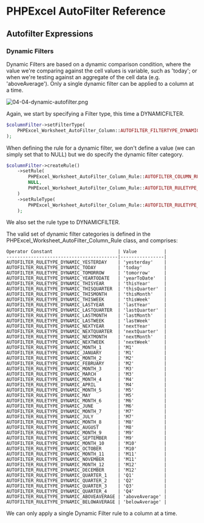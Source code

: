 # PHPExcel AutoFilter Reference

## Autofilter Expressions

### Dynamic Filters

Dynamic Filters are based on a dynamic comparison condition, where the value we're comparing against the cell values is variable, such as 'today'; or when we're testing against an aggregate of the cell data (e.g. 'aboveAverage'). Only a single dynamic filter can be applied to a column at a time.

![04-04-dynamic-autofilter.png](images/04-04-dynamic-autofilter.png)

Again, we start by specifying a Filter type, this time a DYNAMICFILTER.

```php
$columnFilter->setFilterType(
    PHPExcel_Worksheet_AutoFilter_Column::AUTOFILTER_FILTERTYPE_DYNAMICFILTER
);
```

When defining the rule for a dynamic filter, we don't define a value (we can simply set that to NULL) but we do specify the dynamic filter category.

```php
$columnFilter->createRule()
    ->setRule(
        PHPExcel_Worksheet_AutoFilter_Column_Rule::AUTOFILTER_COLUMN_RULE_EQUAL,
        NULL,
        PHPExcel_Worksheet_AutoFilter_Column_Rule::AUTOFILTER_RULETYPE_DYNAMIC_YEARTODATE
    )
    ->setRuleType(
        PHPExcel_Worksheet_AutoFilter_Column_Rule::AUTOFILTER_RULETYPE_DYNAMICFILTER
    );
```

We also set the rule type to DYNAMICFILTER.

The valid set of dynamic filter categories is defined in the PHPExcel_Worksheet_AutoFilter_Column_Rule class, and comprises:

    Operator Constant                        | Value          |
    -----------------------------------------|----------------|
    AUTOFILTER_RULETYPE_DYNAMIC_YESTERDAY    | 'yesterday'    |
    AUTOFILTER_RULETYPE_DYNAMIC_TODAY        | 'today'        |
    AUTOFILTER_RULETYPE_DYNAMIC_TOMORROW     | 'tomorrow'     |
    AUTOFILTER_RULETYPE_DYNAMIC_YEARTODATE   | 'yearToDate'   |
    AUTOFILTER_RULETYPE_DYNAMIC_THISYEAR     | 'thisYear'     |
    AUTOFILTER_RULETYPE_DYNAMIC_THISQUARTER  | 'thisQuarter'  |
    AUTOFILTER_RULETYPE_DYNAMIC_THISMONTH    | 'thisMonth'    |
    AUTOFILTER_RULETYPE_DYNAMIC_THISWEEK     | 'thisWeek'     |
    AUTOFILTER_RULETYPE_DYNAMIC_LASTYEAR     | 'lastYear'     |
    AUTOFILTER_RULETYPE_DYNAMIC_LASTQUARTER  | 'lastQuarter'  |
    AUTOFILTER_RULETYPE_DYNAMIC_LASTMONTH    | 'lastMonth'    |
    AUTOFILTER_RULETYPE_DYNAMIC_LASTWEEK     | 'lastWeek'     |
    AUTOFILTER_RULETYPE_DYNAMIC_NEXTYEAR     | 'nextYear'     |
    AUTOFILTER_RULETYPE_DYNAMIC_NEXTQUARTER  | 'nextQuarter'  |
    AUTOFILTER_RULETYPE_DYNAMIC_NEXTMONTH    | 'nextMonth'    |
    AUTOFILTER_RULETYPE_DYNAMIC_NEXTWEEK     | 'nextWeek'     |
    AUTOFILTER_RULETYPE_DYNAMIC_MONTH_1      | 'M1'           |
    AUTOFILTER_RULETYPE_DYNAMIC_JANUARY      | 'M1'           |
    AUTOFILTER_RULETYPE_DYNAMIC_MONTH_2      | 'M2'           |
    AUTOFILTER_RULETYPE_DYNAMIC_FEBRUARY     | 'M2'           |
    AUTOFILTER_RULETYPE_DYNAMIC_MONTH_3      | 'M3'           |
    AUTOFILTER_RULETYPE_DYNAMIC_MARCH        | 'M3'           |
    AUTOFILTER_RULETYPE_DYNAMIC_MONTH_4      | 'M4'           |
    AUTOFILTER_RULETYPE_DYNAMIC_APRIL        | 'M4'           |
    AUTOFILTER_RULETYPE_DYNAMIC_MONTH_5      | 'M5'           |
    AUTOFILTER_RULETYPE_DYNAMIC_MAY          | 'M5'           |
    AUTOFILTER_RULETYPE_DYNAMIC_MONTH_6      | 'M6'           |
    AUTOFILTER_RULETYPE_DYNAMIC_JUNE         | 'M6'           |
    AUTOFILTER_RULETYPE_DYNAMIC_MONTH_7      | 'M7'           |
    AUTOFILTER_RULETYPE_DYNAMIC_JULY         | 'M7'           |
    AUTOFILTER_RULETYPE_DYNAMIC_MONTH_8      | 'M8'           |
    AUTOFILTER_RULETYPE_DYNAMIC_AUGUST       | 'M8'           |
    AUTOFILTER_RULETYPE_DYNAMIC_MONTH_9      | 'M9'           |
    AUTOFILTER_RULETYPE_DYNAMIC_SEPTEMBER    | 'M9'           |
    AUTOFILTER_RULETYPE_DYNAMIC_MONTH_10     | 'M10'          |
    AUTOFILTER_RULETYPE_DYNAMIC_OCTOBER      | 'M10'          |
    AUTOFILTER_RULETYPE_DYNAMIC_MONTH_11     | 'M11'          |
    AUTOFILTER_RULETYPE_DYNAMIC_NOVEMBER     | 'M11'          |
    AUTOFILTER_RULETYPE_DYNAMIC_MONTH_12     | 'M12'          |
    AUTOFILTER_RULETYPE_DYNAMIC_DECEMBER     | 'M12'          |
    AUTOFILTER_RULETYPE_DYNAMIC_QUARTER_1    | 'Q1'           |
    AUTOFILTER_RULETYPE_DYNAMIC_QUARTER_2    | 'Q2'           |
    AUTOFILTER_RULETYPE_DYNAMIC_QUARTER_3    | 'Q3'           |
    AUTOFILTER_RULETYPE_DYNAMIC_QUARTER_4    | 'Q4'           |
    AUTOFILTER_RULETYPE_DYNAMIC_ABOVEAVERAGE | 'aboveAverage' |
    AUTOFILTER_RULETYPE_DYNAMIC_BELOWAVERAGE | 'belowAverage' |

We can only apply a single Dynamic Filter rule to a column at a time.
